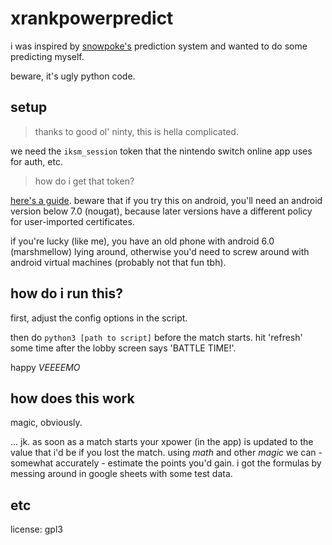 # xrankpowerpredict

i was inspired by [snowpoke's](https://www.twitch.tv/snowpoke) prediction system and wanted to do some predicting myself.

beware, it's ugly python code.

## setup

> thanks to good ol' ninty, this is hella complicated.

we need the `iksm_session` token that the nintendo switch online app uses for auth, etc.

> how do i get that token?

[here's a guide](https://github.com/frozenpandaman/splatnet2statink/wiki/mitmproxy-instructions). beware that if you try this on android, you'll need an android version below 7.0 (nougat), because later versions have a different policy for user-imported certificates.

if you're lucky (like me), you have an old phone with android 6.0 (marshmellow) lying around, otherwise you'd need to screw around with android virtual machines (probably not that fun tbh).


## how do i run this?

first, adjust the config options in the script.

then do `python3 [path to script]` before the match starts. hit 'refresh' some time after the lobby screen says 'BATTLE TIME!'. 

happy _VEEEEMO_

## how does this work

magic, obviously.

... jk. as soon as a match starts your xpower (in the app) is updated to the value that i'd be if you lost the match.
using _math_ and other _magic_ we can - somewhat accurately - estimate the points you'd gain. i got the formulas by messing around in google sheets with some test data.


## etc

license: gpl3

